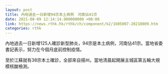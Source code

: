 ```yaml
---
layout: post
title: 內地過去一日新增94宗本土病例　河南佔41宗
date: 2021-08-09 12:14:14.000000000 +08:00
link: https://news.rthk.hk/rthk/ch/component/k2/1605007-20210809.htm
categories: rthk
---
```


內地過去一日新增125人確診新型肺炎，94宗是本土病例，河南佔41宗。當地省委書記表示，努力在今個月底前控制疫情。

至於江蘇就有38宗本土確診，全部來自揚州。當地清晨起開展主城區第五輪大規模核酸檢測。
